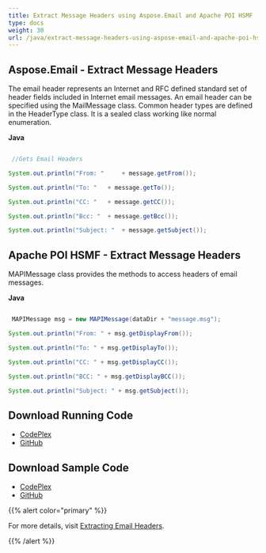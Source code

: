 ```yaml
---
title: Extract Message Headers using Aspose.Email and Apache POI HSMF
type: docs
weight: 30
url: /java/extract-message-headers-using-aspose-email-and-apache-poi-hsmf/
---
```


## **Aspose.Email - Extract Message Headers**
The email header represents an Internet and RFC defined standard set of header fields included in Internet email messages. An email header can be specified using the MailMessage class. Common header types are defined in the HeaderType class. It is a sealed class working like normal enumeration.

**Java**

```java

 //Gets Email Headers

System.out.println("From: " 	+ message.getFrom());

System.out.println("To: " 	+ message.getTo());

System.out.println("CC: " 	+ message.getCC());

System.out.println("Bcc: " 	+ message.getBcc());

System.out.println("Subject: " 	+ message.getSubject());

```
## **Apache POI HSMF - Extract Message Headers**
MAPIMessage class provides the methods to access headers of email messages.

**Java**

```java

 MAPIMessage msg = new MAPIMessage(dataDir + "message.msg");

System.out.println("From: " + msg.getDisplayFrom());

System.out.println("To: " + msg.getDisplayTo());

System.out.println("CC: " + msg.getDisplayCC());

System.out.println("BCC: " + msg.getDisplayBCC());

System.out.println("Subject: " + msg.getSubject());

```
## **Download Running Code**
- [CodePlex](https://asposeemailjavaapachepoi.codeplex.com/releases/view/618811)
- [GitHub](https://github.com/aspose-email/Aspose.Email-for-Java/releases/tag/Aspose.Email_Java_for_Apache_POI-v1.0.0)
## **Download Sample Code**
- [CodePlex](https://asposeemailjavaapachepoi.codeplex.com/SourceControl/latest#src/main/java/com/aspose/email/examples/featurescomparison/extractor/)
- [GitHub](https://github.com/aspose-email/Aspose.Email-for-Java/tree/master/Plugins/Aspose_Email_for_Apache_POI/src/main/java/com/aspose/email/examples/featurescomparison/extractor)

{{% alert color="primary" %}} 

For more details, visit [Extracting Email Headers](/email/java/extracting-message-contents-from-emails/).

{{% /alert %}}
